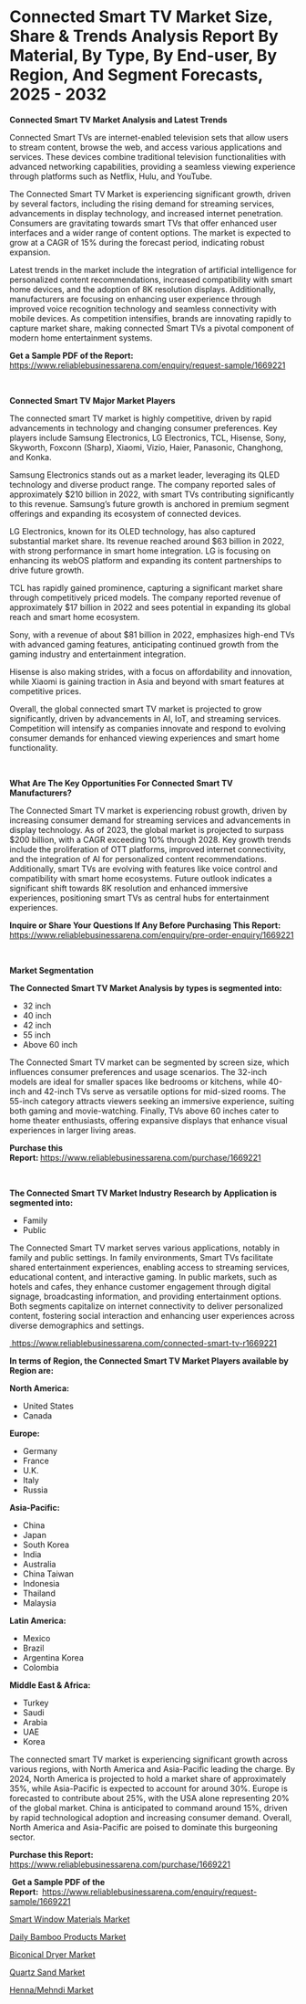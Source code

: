 <p><h1>Connected Smart TV Market Size, Share & Trends Analysis Report By Material, By Type, By End-user, By Region, And Segment Forecasts, 2025 - 2032</h1></p><p><strong>Connected Smart TV Market Analysis and Latest Trends</strong></p>
<p><p>Connected Smart TVs are internet-enabled television sets that allow users to stream content, browse the web, and access various applications and services. These devices combine traditional television functionalities with advanced networking capabilities, providing a seamless viewing experience through platforms such as Netflix, Hulu, and YouTube.</p><p>The Connected Smart TV Market is experiencing significant growth, driven by several factors, including the rising demand for streaming services, advancements in display technology, and increased internet penetration. Consumers are gravitating towards smart TVs that offer enhanced user interfaces and a wider range of content options. The market is expected to grow at a CAGR of 15% during the forecast period, indicating robust expansion.</p><p>Latest trends in the market include the integration of artificial intelligence for personalized content recommendations, increased compatibility with smart home devices, and the adoption of 8K resolution displays. Additionally, manufacturers are focusing on enhancing user experience through improved voice recognition technology and seamless connectivity with mobile devices. As competition intensifies, brands are innovating rapidly to capture market share, making connected Smart TVs a pivotal component of modern home entertainment systems.</p></p>
<p><strong>Get a Sample PDF of the Report:&nbsp;</strong> <a href="https://www.reliablebusinessarena.com/enquiry/request-sample/1669221?utm_campaign=2194&utm_medium=2&utm_source=Github&utm_content=ia&utm_term=10022025&utm_id=connected-smart-tv">https://www.reliablebusinessarena.com/enquiry/request-sample/1669221</a></p>
<p>&nbsp;</p>
<p><strong>Connected Smart TV Major Market Players</strong></p>
<p><p>The connected smart TV market is highly competitive, driven by rapid advancements in technology and changing consumer preferences. Key players include Samsung Electronics, LG Electronics, TCL, Hisense, Sony, Skyworth, Foxconn (Sharp), Xiaomi, Vizio, Haier, Panasonic, Changhong, and Konka.</p><p>Samsung Electronics stands out as a market leader, leveraging its QLED technology and diverse product range. The company reported sales of approximately $210 billion in 2022, with smart TVs contributing significantly to this revenue. Samsung’s future growth is anchored in premium segment offerings and expanding its ecosystem of connected devices.</p><p>LG Electronics, known for its OLED technology, has also captured substantial market share. Its revenue reached around $63 billion in 2022, with strong performance in smart home integration. LG is focusing on enhancing its webOS platform and expanding its content partnerships to drive future growth.</p><p>TCL has rapidly gained prominence, capturing a significant market share through competitively priced models. The company reported revenue of approximately $17 billion in 2022 and sees potential in expanding its global reach and smart home ecosystem.</p><p>Sony, with a revenue of about $81 billion in 2022, emphasizes high-end TVs with advanced gaming features, anticipating continued growth from the gaming industry and entertainment integration. </p><p>Hisense is also making strides, with a focus on affordability and innovation, while Xiaomi is gaining traction in Asia and beyond with smart features at competitive prices.</p><p>Overall, the global connected smart TV market is projected to grow significantly, driven by advancements in AI, IoT, and streaming services. Competition will intensify as companies innovate and respond to evolving consumer demands for enhanced viewing experiences and smart home functionality.</p></p>
<p>&nbsp;</p>
<p><strong>What Are The Key Opportunities For Connected Smart TV Manufacturers?</strong></p>
<p><p>The Connected Smart TV market is experiencing robust growth, driven by increasing consumer demand for streaming services and advancements in display technology. As of 2023, the global market is projected to surpass $200 billion, with a CAGR exceeding 10% through 2028. Key growth trends include the proliferation of OTT platforms, improved internet connectivity, and the integration of AI for personalized content recommendations. Additionally, smart TVs are evolving with features like voice control and compatibility with smart home ecosystems. Future outlook indicates a significant shift towards 8K resolution and enhanced immersive experiences, positioning smart TVs as central hubs for entertainment experiences.</p></p>
<p><strong>Inquire or Share Your Questions If Any Before Purchasing This Report:</strong> <a href="https://www.reliablebusinessarena.com/enquiry/pre-order-enquiry/1669221?utm_campaign=2194&utm_medium=2&utm_source=Github&utm_content=ia&utm_term=10022025&utm_id=connected-smart-tv">https://www.reliablebusinessarena.com/enquiry/pre-order-enquiry/1669221</a></p>
<p>&nbsp;</p>
<p><strong>Market Segmentation</strong></p>
<p><strong>The Connected Smart TV Market Analysis by types is segmented into:</strong></p>
<p><ul><li>32 inch</li><li>40 inch</li><li>42 inch</li><li>55 inch</li><li>Above 60 inch</li></ul></p>
<p><p>The Connected Smart TV market can be segmented by screen size, which influences consumer preferences and usage scenarios. The 32-inch models are ideal for smaller spaces like bedrooms or kitchens, while 40-inch and 42-inch TVs serve as versatile options for mid-sized rooms. The 55-inch category attracts viewers seeking an immersive experience, suiting both gaming and movie-watching. Finally, TVs above 60 inches cater to home theater enthusiasts, offering expansive displays that enhance visual experiences in larger living areas.</p></p>
<p><strong>Purchase this Report:&nbsp;</strong><a href="https://www.reliablebusinessarena.com/purchase/1669221?utm_campaign=2194&utm_medium=2&utm_source=Github&utm_content=ia&utm_term=10022025&utm_id=connected-smart-tv">https://www.reliablebusinessarena.com/purchase/1669221</a></p>
<p>&nbsp;</p>
<p><strong>The Connected Smart TV Market Industry Research by Application is segmented into:</strong></p>
<p><ul><li>Family</li><li>Public</li></ul></p>
<p><p>The Connected Smart TV market serves various applications, notably in family and public settings. In family environments, Smart TVs facilitate shared entertainment experiences, enabling access to streaming services, educational content, and interactive gaming. In public markets, such as hotels and cafes, they enhance customer engagement through digital signage, broadcasting information, and providing entertainment options. Both segments capitalize on internet connectivity to deliver personalized content, fostering social interaction and enhancing user experiences across diverse demographics and settings.</p></p>
<p><a href="https://www.reliablebusinessarena.com/connected-smart-tv-r1669221?utm_campaign=2194&utm_medium=2&utm_source=Github&utm_content=ia&utm_term=10022025&utm_id=connected-smart-tv">&nbsp;https://www.reliablebusinessarena.com/connected-smart-tv-r1669221</a></p>
<p><strong>In terms of Region, the Connected Smart TV Market Players available by Region are:</strong></p>
<p>
    <p> <strong> North America: </strong>
        <ul>
            <li>United States</li>
            <li>Canada</li>
        </ul>
        </p> 
    <p> <strong> Europe: </strong>
        <ul>
            <li>Germany</li>
            <li>France</li>
            <li>U.K.</li>
            <li>Italy</li>
            <li>Russia</li>
        </ul>
        </p> 
    <p> <strong> Asia-Pacific: </strong>
        <ul>
            <li>China</li>
            <li>Japan</li>
            <li>South Korea</li>
            <li>India</li>
            <li>Australia</li>
            <li>China Taiwan</li>
            <li>Indonesia</li>
            <li>Thailand</li>
            <li>Malaysia</li>
        </ul>
        </p> 
    <p> <strong> Latin America: </strong>
        <ul>
            <li>Mexico</li>
            <li>Brazil</li>
            <li>Argentina Korea</li>
            <li>Colombia</li>
        </ul>
        </p> 
    <p> <strong> Middle East & Africa: </strong>
        <ul>
            <li>Turkey</li>
            <li>Saudi</li>
            <li>Arabia</li>
            <li>UAE</li>
            <li>Korea</li>
        </ul>
    </p>
    </p>
<p><p>The connected smart TV market is experiencing significant growth across various regions, with North America and Asia-Pacific leading the charge. By 2024, North America is projected to hold a market share of approximately 35%, while Asia-Pacific is expected to account for around 30%. Europe is forecasted to contribute about 25%, with the USA alone representing 20% of the global market. China is anticipated to command around 15%, driven by rapid technological adoption and increasing consumer demand. Overall, North America and Asia-Pacific are poised to dominate this burgeoning sector.</p></p>
<p><strong>Purchase this Report: </strong><a href="https://www.reliablebusinessarena.com/purchase/1669221?utm_campaign=2194&utm_medium=2&utm_source=Github&utm_content=ia&utm_term=10022025&utm_id=connected-smart-tv">https://www.reliablebusinessarena.com/purchase/1669221</a></p>
<p>&nbsp;<strong>Get a Sample PDF of the Report:&nbsp;&nbsp;</strong><a href="https://www.reliablebusinessarena.com/enquiry/request-sample/1669221?utm_campaign=2194&utm_medium=2&utm_source=Github&utm_content=ia&utm_term=10022025&utm_id=connected-smart-tv">https://www.reliablebusinessarena.com/enquiry/request-sample/1669221</a></p>
<p><strong></strong></p>
<p><p><a href="https://www.linkedin.com/pulse/smart-window-materials-analysis-highlights-key-growth-forecasts-oq4tc?utm_campaign=2194&utm_medium=2&utm_source=Github&utm_content=ia&utm_term=10022025&utm_id=connected-smart-tv">Smart Window Materials Market</a></p><p><a href="https://github.com/farklasu/Market-Research-Report-List-1/blob/main/daily-bamboo-products-market.md?utm_campaign=2194&utm_medium=2&utm_source=Github&utm_content=ia&utm_term=10022025&utm_id=connected-smart-tv">Daily Bamboo Products Market</a></p><p><a href="https://www.linkedin.com/pulse/market-demand-revenue-biconical-dryer-industry-from-2025-czbte?utm_campaign=2194&utm_medium=2&utm_source=Github&utm_content=ia&utm_term=10022025&utm_id=connected-smart-tv">Biconical Dryer Market</a></p><p><a href="https://www.linkedin.com/pulse/market-dynamics-quartz-sand-95-growth-from-2025-2032-kean-insights-vgj0e?utm_campaign=2194&utm_medium=2&utm_source=Github&utm_content=ia&utm_term=10022025&utm_id=connected-smart-tv">Quartz Sand Market</a></p><p><a href="https://github.com/rebikamileny/Market-Research-Report-List-1/blob/main/hennamehndi-market.md?utm_campaign=2194&utm_medium=2&utm_source=Github&utm_content=ia&utm_term=10022025&utm_id=connected-smart-tv">Henna/Mehndi Market</a></p></p>